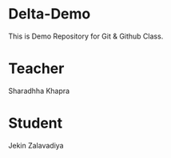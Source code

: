 # Delta-Demo
This is Demo Repository for Git & Github Class.

# Teacher
Sharadhha Khapra

# Student
Jekin Zalavadiya